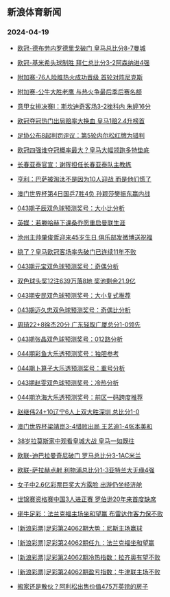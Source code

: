 ## 新浪体育新闻 
### 2024-04-19

+ [欧冠-德布劳内罗德里戈破门 皇马总比分8-7曼城](https://sports.sina.com.cn/g/pl/2024-04-18/doc-inasfexc1035335.shtml)

+ [欧冠-基米希头球制胜 拜仁总比分3-2阿森纳进4强](https://sports.sina.com.cn/global/germany/2024-04-18/doc-inasfewy8615970.shtml)

+ [附加赛-76人险胜热火成功晋级 首轮对阵尼克斯](https://sports.sina.com.cn/basketball/nba/2024-04-18/doc-inasfmew8529739.shtml)

+ [附加赛-公牛大胜老鹰 与热火争最后季后赛名额](https://sports.sina.com.cn/basketball/nba/2024-04-18/doc-inasfmfa7753670.shtml)

+ [意甲女排决赛I：斯坎迪奇客场3-2挫科内 朱婷16分](https://sports.sina.com.cn/others/volleyball/2024-04-18/doc-inaseyrh7923488.shtml)

+ [欧冠夺冠热门出局赔率大换血 皇马1赔2.4升榜首](https://sports.sina.com.cn/l/2024-04-18/doc-inasfmev9536708.shtml)

+ [足协公布8起判罚评议：第5轮内尔松红牌为错判](https://sports.sina.com.cn/china/2024-04-18/doc-inasfewy8644177.shtml)

+ [欧冠四强谁夺冠概率最大？皇马大幅领跑多特垫底](https://sports.sina.com.cn/global/championsleague/2024-04-18/doc-inasfmev9525330.shtml)

+ [长春亚泰官宣：谢晖担任长春亚泰队主教练](https://sports.sina.com.cn/china/2024-04-18/doc-inasfewx9641858.shtml)

+ [亨利：巴萨被淘汰不是因为10人迎战 而是他们慌了](https://sports.sina.com.cn/global/championsleague/2024-04-18/doc-inasfmev9530826.shtml)

+ [澳门世界杯第4日国乒7胜4负 孙颖莎樊振东赢内战](https://sports.sina.com.cn/others/pingpang/2024-04-18/doc-inashnsk8062447.shtml)

+ [043期子辰双色球预测奖号：大小比分析](https://sports.sina.com.cn/l/2024-04-18/doc-inasfvuv0767043.shtml)

+ [英媒：若滕哈赫下课桑乔愿重启曼联生涯](https://sports.sina.com.cn/g/2024-04-18/doc-inaseuik8039687.shtml)

+ [沧州主帅肇俊哲迎来45岁生日 俱乐部发微博送祝福](https://sports.sina.com.cn/china/2024-04-18/doc-inasfrnx0867363.shtml)

+ [稳了？皇马欧冠客场率先破门已连续11年不败](https://sports.sina.com.cn/g/2024-04-18/doc-inaseuik8038041.shtml)

+ [043期元宝双色球预测奖号：奇偶分析](https://sports.sina.com.cn/l/2024-04-18/doc-inasfvus8348072.shtml)

+ [双色球头奖12注639万落8地 奖池剩余21.9亿](https://sports.sina.com.cn/l/2024-04-18/doc-inashnsk8048133.shtml)

+ [043期安民双色球预测奖号：大小复式推荐](https://sports.sina.com.cn/l/2024-04-18/doc-inasfvus8347869.shtml)

+ [043期迈久忠双色球预测奖号：奇偶比分析](https://sports.sina.com.cn/l/2024-04-18/doc-inasfvus8348937.shtml)

+ [周琦22+8徐杰20分 广东轻取广厦总分1-0领先](https://sports.sina.com.cn/basketball/cba/2024-04-18/doc-inashnsk8046990.shtml)

+ [043期张晶双色球预测奖号：012路分析](https://sports.sina.com.cn/l/2024-04-18/doc-inasfvus8348269.shtml)

+ [044期彩鱼大乐透预测奖号：独胆参考](https://sports.sina.com.cn/l/2024-04-18/doc-inasfvuy6469183.shtml)

+ [044期卜算子大乐透预测奖号：重号分析](https://sports.sina.com.cn/l/2024-04-18/doc-inasfvuv0777125.shtml)

+ [043期赵雯双色球预测奖号：冷热分析](https://sports.sina.com.cn/l/2024-04-18/doc-inasfvuy6457734.shtml)

+ [044期沧海大乐透预测奖号：前区一码跨度推荐](https://sports.sina.com.cn/l/2024-04-18/doc-inasfvus8359689.shtml)

+ [赵继伟24+10辽宁6人上双大胜深圳 总比分1-0](https://sports.sina.com.cn/basketball/cba/2024-04-18/doc-inashnss6155476.shtml)

+ [澳门世界杯梁靖崑3-4惜败出局 王艺迪1-4张本美和](https://sports.sina.com.cn/others/pingpang/2024-04-18/doc-inasfvuw7527452.shtml)

+ [38岁拉莫斯家中观看皇城大战 皇马一如既往](https://sports.sina.com.cn/global/championsleague/2024-04-18/doc-inasfvuy6456174.shtml)

+ [欧联-迪巴拉曼奇尼破门 罗马总比分3-1AC米兰](https://sports.sina.com.cn/g/seriea/2024-04-19/doc-inasiivy7612665.shtml)

+ [欧联-萨拉赫点射 利物浦总比分1-3亚特兰大无缘4强](https://sports.sina.com.cn/g/pl/2024-04-19/doc-inasiivy7611462.shtml)

+ [女子中2.6亿彩票巨奖大方露脸 出游仍坐经济舱](https://sports.sina.com.cn/l/2024-04-19/doc-inasiiwh5711649.shtml)

+ [世锦赛资格赛中国3人进正赛 罗伯逊20年来首度缺席](https://sports.sina.com.cn/others/snooker/2024-04-18/doc-inasfexe7806559.shtml)

+ [佬牛足彩：法兰克福主场坐和望赢 布雷达作客力保不败](https://sports.sina.com.cn/l/2024-04-19/doc-inasiqee5629158.shtml)

+ [[新浪彩票]足彩第24062期大势：尼斯主场赢球](https://sports.sina.com.cn/l/2024-04-19/doc-inasiiwh5726255.shtml)

+ [[新浪彩票]足彩第24062期任九：法兰克福坐和望赢](https://sports.sina.com.cn/l/2024-04-19/doc-inasiiwh5726547.shtml)

+ [[新浪彩票]足彩第24062期冷热指数：拉齐奥有望不败](https://sports.sina.com.cn/l/2024-04-19/doc-inasiiwh5715003.shtml)

+ [[新浪彩票]足彩第24062期盈亏指数：牛津联主场不败](https://sports.sina.com.cn/l/2024-04-19/doc-inasiiwh5728116.shtml)

+ [搬家还是散伙？阿利松出售价值475万英镑的房子](https://sports.sina.com.cn/g/pl/2024-04-19/doc-inasiqcy9922172.shtml)

